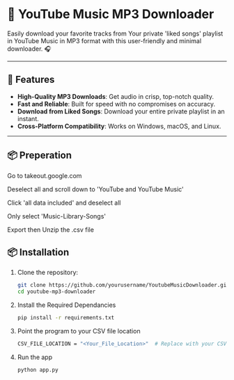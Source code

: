# 🎵 YouTube Music MP3 Downloader

Easily download your favorite tracks from Your private 'liked songs' playlist in YouTube Music in MP3 format with this user-friendly and minimal downloader. 🎧  

---

## 🌟 Features
- **High-Quality MP3 Downloads**: Get audio in crisp, top-notch quality.  
- **Fast and Reliable**: Built for speed with no compromises on accuracy.   
- **Download from Liked Songs**: Download your entire private playlist in an instant.  
- **Cross-Platform Compatibility**: Works on Windows, macOS, and Linux.  

---

## 📦 Preperation

Go to takeout.google.com

Deselect all and scroll down to 'YouTube and YouTube Music'

Click 'all data included' and deselect all

Only select 'Music-Library-Songs'

Export then Unzip the .csv file


## 📦 Installation

1. Clone the repository:  
   ```bash
   git clone https://github.com/yourusername/YoutubeMusicDownloader.git
   cd youtube-mp3-downloader
   
2. Install the Required Dependancies
   ```bash
   pip install -r requirements.txt
   
3. Point the program to your CSV file location
   ```bash
   CSV_FILE_LOCATION = "<Your_File_Location>"  # Replace with your CSV file path

4. Run the app
   ```bash
   python app.py
   
